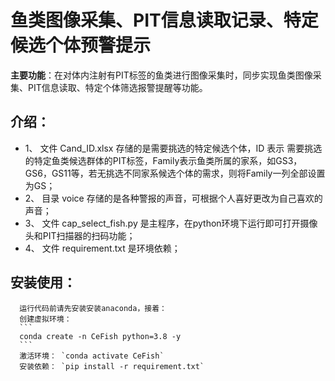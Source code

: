 鱼类图像采集、PIT信息读取记录、特定候选个体预警提示
============================================  

**主要功能**：在对体内注射有PIT标签的鱼类进行图像采集时，同步实现鱼类图像采集、PIT信息读取、特定个体筛选报警提醒等功能。

## 介绍：
* 1、 文件 Cand_ID.xlsx 存储的是需要挑选的特定候选个体，ID 表示 需要挑选的特定鱼类候选群体的PIT标签，Family表示鱼类所属的家系，如GS3，GS6，GS11等，若无挑选不同家系候选个体的需求，则将Family一列全部设置为GS；
* 2、 目录 voice 存储的是各种警报的声音，可根据个人喜好更改为自己喜欢的声音；
* 3、 文件 cap_select_fish.py 是主程序，在python环境下运行即可打开摄像头和PIT扫描器的扫码功能；
* 4、 文件 requirement.txt 是环境依赖；
## 安装使用：
      运行代码前请先安装安装anaconda，接着：
      创建虚拟环境：
      ```
      conda create -n CeFish python=3.8 -y
      ```
      激活环境： `conda activate CeFish`
      安装依赖： `pip install -r requirement.txt`
